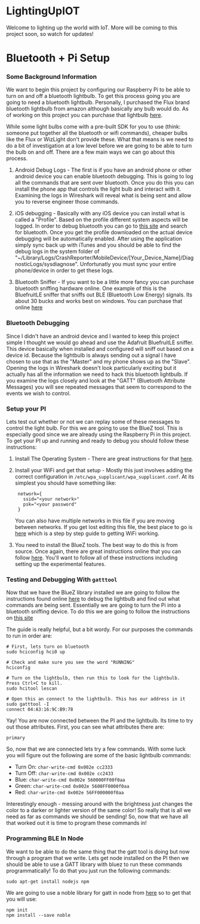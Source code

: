# LightingUpIOT

Welcome to lighting up the world with IoT. More will be coming to this project soon, so watch for updates!

# Bluetooth + Pi Setup

### Some Background Information

We want to begin this project by configuring our Raspberry Pi to be able to turn on and off a bluetooth lightbulb. To get this process going you are going to need a bluetooth lightbulb. Personally, I purchased the Flux brand bluetooth lightbulb from amazon although basically any bulb would do. As of working on this project you can purchase that lightbulb [here](https://www.amazon.com/Flux-Bluetooth-Smart-Light-Generation/dp/B016NVSI7G/ref=sr_1_1?ie=UTF8&qid=1491085346&sr=8-1&keywords=flux+bluetooth).

While some light bulbs come with a pre-built SDK for you to use (think: someone put together all the bluetooth or wifi commands), cheaper bulbs like the Flux or WizLight don't provide these. What that means is we need to do a bit of investigation at a low level before we are going to be able to turn the bulb on and off. There are a few main ways we can go about this process.

1. Android Debug Logs - The first is if you have an android phone or other android device you can enable bluetooth debugging. This is going to log all the commands that are sent over bluetooth. Once you do this you can install the phone app that controls the light bulb and interact with it. Examining the logs in Wireshark will reveal what is being sent and allow you to reverse engineer those commands.

1. iOS debugging - Basically with any iOS device you can install what is called a "Profile". Based on the profile different system aspects will be logged. In order to debug bluetooth you can go to [this site](https://developer.apple.com/bug-reporting/profiles-and-logs/) and search for bluetooth. Once you get the profile downloaded on the actual device debugging will be automatically enabled. After using the application simply sync back up with iTunes and you should be able to find the debug logs in the system folder of "~/Library/Logs/CrashReporter/MobileDevice/[Your_Device_Name]/DiagnosticLogs/sysdiagnose". Unfortunatly you must sync your entire phone/device in order to get these logs.

1. Bluetooth Sniffer - If you want to be a little more fancy you can purchase bluetooth sniffing hardware online. One example of this is the BluefruitLE sniffer that sniffs out BLE (Bluetooth Low Energy) signals. Its about 30 bucks and works best on windows. You can purchase that online [here](https://www.adafruit.com/product/2269)

### Bluetooth Debugging

Since I didn't have an android device and I wanted to keep this project simple I thought we would go ahead and use the Adafruit BluefruitLE sniffer. This device basically when installed and configured will sniff out based on a device id. Because the lightbulb is always sending out a signal I have chosen to use that as the "Master" and my phone shows up as the "Slave". Opening the logs in Wireshark doesn't look particularly exciting but it actually has all the information we need to hack this bluetooth lightbulb. If you examine the logs closely and look at the "GATT" (Bluetooth Attribute Messages) you will see repeated messages that seem to correspond to the events we wish to control.

### Setup your PI

Lets test out whether or not we can replay some of these messages to control the light bulb. For this we are going to use the BlueZ tool. This is especially good since we are already using the Raspberry Pi in this project. To get your PI up and running and ready to debug you should follow these instructions:

1. Install The Operating System - There are great instructions for that [here](https://www.raspberrypi.org/documentation/installation/installing-images/).

1. Install your WiFi and get that setup - Mostly this just involves adding the correct configuration in `/etc/wpa_supplicant/wpa_supplicant.conf`. At its simplest you should have something like:

        network={
          ssid="<your network>"
          psk="<your password"
        }

    You can also have multiple networks in this file if you are moving between networks. If you get lost editing this file, the best place to go is [here](https://www.raspberrypi.org/documentation/configuration/wireless/wireless-cli.md) which is a step by step guide to getting WiFi working.

1. You need to install the BlueZ tools. The best way to do this is from source. Once again, there are great instructions online that you can follow [here](https://learn.adafruit.com/install-bluez-on-the-raspberry-pi/installation). You'll want to follow all of these instructions including setting up the experimental features.

### Testing and Debugging With `gatttool`

Now that we have the BlueZ library installed we are going to follow the instructions found online [here](https://learn.adafruit.com/reverse-engineering-a-bluetooth-low-energy-light-bulb/control-with-bluez) to debug the lightbulb and find out what commands are being sent. Essentially we are going to turn the Pi into a bluetooth sniffing device. To do this we are going to follow the instructions on [this site](https://learn.adafruit.com/reverse-engineering-a-bluetooth-low-energy-light-bulb/control-with-bluez)


The guide is really helpful, but a bit wordy. For our purposes the commands to run in order are:

    # First, lets turn on bluetooth
    sudo hciconfig hci0 up

    # Check and make sure you see the word "RUNNING"
    hciconfig

    # Turn on the lightbulb, then run this to look for the lightbulb. Press Ctrl+C to kill.
    sudo hcitool lescan

    # Open this an connect to the lightbulb. This has our address in it
    sudo gatttool -I
    connect 04:A3:16:9C:B9:78

Yay! You are now connected between the PI and the lightbulb. Its time to try out those attributes. First, you can see what attributes there are:

    primary

So, now that we are connected lets try a few commands. With some luck you will figure out the following are some of the basic lightbulb commands:

* Turn On:  `char-write-cmd 0x002e cc2333`
* Turn Off: `char-write-cmd 0x002e cc2433`
* Blue:  `char-write-cmd 0x002e 560000FF00f0aa`
* Green: `char-write-cmd 0x002e 5600FF0000f0aa`
* Red:   `char-write-cmd 0x002e 56FF000000f0aa`

Interestingly enough - messing around with the brightness just changes the color to a darker or lighter version of the same color! So really that is all we need as far as commands we should be sending! So, now that we have all that worked out it is time to program these commands in!

### Programming BLE In Node

We want to be able to do the same thing that the gatt tool is doing but now through a program that we write. Lets get node installed on the PI then we should be able to use a GATT library with bluez to run these commands programmatically! To do that you just run the following commands:

    sudo apt-get install nodejs npm

We are going to use a noble library for gatt in node from [here](https://github.com/sandeepmistry/noble) so to get that you will use:

    npm init
    npm install --save noble














